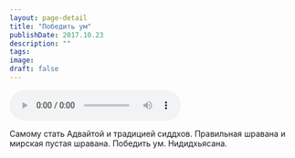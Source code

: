 ```yaml
---
layout: page-detail
title: "Победить ум"
publishDate: 2017.10.23
description: ""
tags:
image:
draft: false
---
```


<audio title="2017.10.23 - Победить ум.mp3" src="/upload/iblock/694/6942bc108ea10ba33cb2aeb68e7ba3ff.mp3" controls=""></audio>

 Самому стать Адвайтой и традицией сиддхов. Правильная шравана и мирская пустая шравана. Победить ум. Нидидхьясана. 

  
